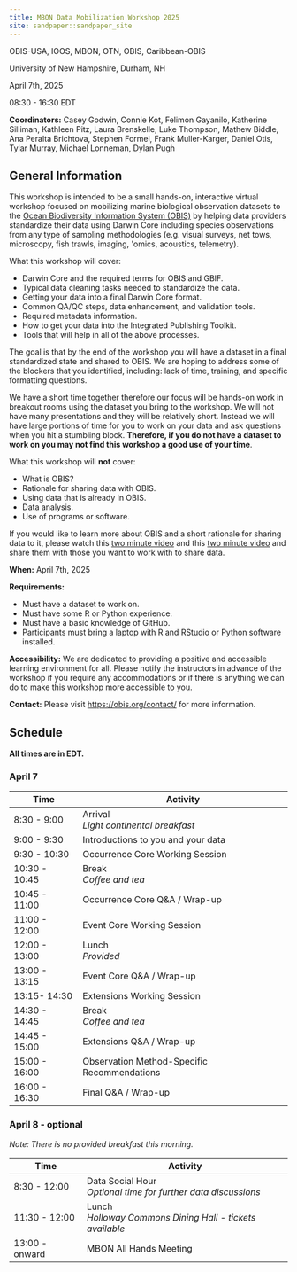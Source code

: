 ```yaml
---
title: MBON Data Mobilization Workshop 2025
site: sandpaper::sandpaper_site
---
```


OBIS-USA, IOOS, MBON, OTN, OBIS, Caribbean-OBIS

University of New Hampshire, Durham, NH

April 7th, 2025

08:30 - 16:30 EDT

**Coordinators:** 
Casey Godwin, 
Connie Kot, 
Felimon Gayanilo,
Katherine Silliman, 
Kathleen Pitz,
Laura Brenskelle,
Luke Thompson,
Mathew Biddle, 
Ana Peralta Brichtova, 
Stephen Formel,
Frank Muller-Karger,
Daniel Otis,
Tylar Murray,
Michael Lonneman,
Dylan Pugh

## General Information

This workshop is intended to be a small hands-on, interactive virtual workshop focused on mobilizing 
marine biological observation datasets to the [Ocean Biodiversity Information System (OBIS)](https://obis.org) 
by helping data providers standardize their data using Darwin Core including species observations from any 
type of sampling methodologies (e.g. visual surveys, net tows, microscopy, fish trawls, imaging, 'omics, 
acoustics, telemetry).

What this workshop will cover:

* Darwin Core and the required terms for OBIS and GBIF.
* Typical data cleaning tasks needed to standardize the data.
* Getting your data into a final Darwin Core format.
* Common QA/QC steps, data enhancement, and validation tools.
* Required metadata information.
* How to get your data into the Integrated Publishing Toolkit.
* Tools that will help in all of the above processes.

The goal is that by the end of the workshop you will have a dataset in a final standardized state and shared to OBIS. 
We are hoping to address some of the blockers that you identified, including: lack of time, training, and specific 
formatting questions.

We have a short time together therefore our focus will be hands-on work in breakout rooms using the dataset you bring 
to the workshop. We will not have many presentations and they will be relatively short. Instead we will have large 
portions of time for you to work on your data and ask questions when you hit a stumbling block. **Therefore, if you do 
not have a dataset to work on you may not find this workshop a good use of your time**.

What this workshop will **not** cover:

* What is OBIS?
* Rationale for sharing data with OBIS.
* Using data that is already in OBIS.
* Data analysis.
* Use of programs or software.

If you would like to learn more about OBIS and a short rationale for sharing data to it, please watch 
this [two minute video](https://youtu.be/E6NblAC-1uE) and this [two minute video](https://youtu.be/mmD-EYNOrFA) and 
share them with those you want to work with to share data.

**When:**
April 7th, 2025

**Requirements:**

* Must have a dataset to work on.
* Must have some R or Python experience.
* Must have a basic knowledge of GitHub.
* Participants must bring a laptop with R and RStudio or Python software installed.

**Accessibility:**
We are dedicated to providing a positive and accessible learning environment for all. Please
notify the instructors in advance of the workshop if you require any accommodations or if there is
anything we can do to make this workshop more accessible to you.

**Contact:**
Please visit <a href="https://obis.org/contact/">https://obis.org/contact/</a> for more information. 

## Schedule

__All times are in EDT.__

### April 7

Time |  Activity
---|---
8:30 - 9:00 |  Arrival <br> *Light continental breakfast* <br>
9:00 - 9:30  |  Introductions to you and your data
9:30 - 10:30  |  Occurrence Core Working Session
10:30 - 10:45  |  Break <br> *Coffee and tea* <br>
10:45 - 11:00  |  Occurrence Core Q&A / Wrap-up
11:00 - 12:00  |  Event Core Working Session
12:00 - 13:00  |  Lunch <br> *Provided* <br>
13:00 - 13:15  |  Event Core Q&A / Wrap-up
13:15- 14:30  |  Extensions Working Session
14:30 - 14:45  | Break <br> *Coffee and tea* <br>
14:45 - 15:00  |  Extensions Q&A / Wrap-up
15:00 - 16:00  |  Observation Method-Specific Recommendations
16:00 - 16:30  | Final Q&A / Wrap-up


### April 8 - optional
*Note: There is no provided breakfast this morning.*

Time |  Activity
---|---
8:30 - 12:00 |  Data Social Hour <br> *Optional time for further data discussions* <br>
11:30 - 12:00  |  Lunch <br> *Holloway Commons Dining Hall - tickets available* <br>
13:00 - onward  |  MBON All Hands Meeting
